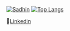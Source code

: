 [![Sadhin](https://github-readme-stats.vercel.app/api?username=sadhinvr&show_icons=true)](https://github.com/sadhinvr/)
[![Top Langs](https://github-readme-stats.vercel.app/api/top-langs/?username=sadhinvr&layout=compact&langs_count=10)](https://github.com/sadhinvr/)

🔗[Linkedin](https://www.linkedin.com/in/sadhin/)
